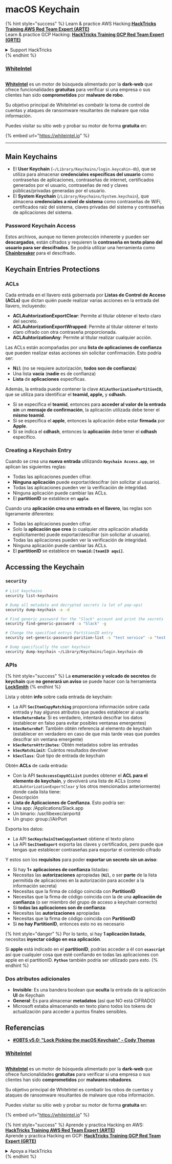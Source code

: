 # macOS Keychain

{% hint style="success" %}
Learn & practice AWS Hacking:<img src="../../.gitbook/assets/arte.png" alt="" data-size="line">[**HackTricks Training AWS Red Team Expert (ARTE)**](https://training.hacktricks.xyz/courses/arte)<img src="../../.gitbook/assets/arte.png" alt="" data-size="line">\
Learn & practice GCP Hacking: <img src="../../.gitbook/assets/grte.png" alt="" data-size="line">[**HackTricks Training GCP Red Team Expert (GRTE)**<img src="../../.gitbook/assets/grte.png" alt="" data-size="line">](https://training.hacktricks.xyz/courses/grte)

<details>

<summary>Support HackTricks</summary>

* Check the [**subscription plans**](https://github.com/sponsors/carlospolop)!
* **Join the** 💬 [**Discord group**](https://discord.gg/hRep4RUj7f) or the [**telegram group**](https://t.me/peass) or **follow** us on **Twitter** 🐦 [**@hacktricks\_live**](https://twitter.com/hacktricks\_live)**.**
* **Share hacking tricks by submitting PRs to the** [**HackTricks**](https://github.com/carlospolop/hacktricks) and [**HackTricks Cloud**](https://github.com/carlospolop/hacktricks-cloud) github repos.

</details>
{% endhint %}

### [WhiteIntel](https://whiteintel.io)

<figure><img src="../../.gitbook/assets/image (1227).png" alt=""><figcaption></figcaption></figure>

[**WhiteIntel**](https://whiteintel.io) es un motor de búsqueda alimentado por la **dark-web** que ofrece funcionalidades **gratuitas** para verificar si una empresa o sus clientes han sido **comprometidos** por **malware de robo**.

Su objetivo principal de WhiteIntel es combatir la toma de control de cuentas y ataques de ransomware resultantes de malware que roba información.

Puedes visitar su sitio web y probar su motor de forma **gratuita** en:

{% embed url="https://whiteintel.io" %}

***

## Main Keychains

* El **User Keychain** (`~/Library/Keychains/login.keycahin-db`), que se utiliza para almacenar **credenciales específicas del usuario** como contraseñas de aplicaciones, contraseñas de internet, certificados generados por el usuario, contraseñas de red y claves públicas/privadas generadas por el usuario.
* El **System Keychain** (`/Library/Keychains/System.keychain`), que almacena **credenciales a nivel de sistema** como contraseñas de WiFi, certificados raíz del sistema, claves privadas del sistema y contraseñas de aplicaciones del sistema.

### Password Keychain Access

Estos archivos, aunque no tienen protección inherente y pueden ser **descargados**, están cifrados y requieren la **contraseña en texto plano del usuario para ser descifrados**. Se podría utilizar una herramienta como [**Chainbreaker**](https://github.com/n0fate/chainbreaker) para el descifrado.

## Keychain Entries Protections

### ACLs

Cada entrada en el llavero está gobernada por **Listas de Control de Acceso (ACLs)** que dictan quién puede realizar varias acciones en la entrada del llavero, incluyendo:

* **ACLAuhtorizationExportClear**: Permite al titular obtener el texto claro del secreto.
* **ACLAuhtorizationExportWrapped**: Permite al titular obtener el texto claro cifrado con otra contraseña proporcionada.
* **ACLAuhtorizationAny**: Permite al titular realizar cualquier acción.

Las ACLs están acompañadas por una **lista de aplicaciones de confianza** que pueden realizar estas acciones sin solicitar confirmación. Esto podría ser:

* **N`il`** (no se requiere autorización, **todos son de confianza**)
* Una lista **vacía** (**nadie** es de confianza)
* **Lista** de **aplicaciones** específicas.

Además, la entrada puede contener la clave **`ACLAuthorizationPartitionID`,** que se utiliza para identificar el **teamid, apple,** y **cdhash.**

* Si se especifica el **teamid**, entonces para **acceder al valor de la entrada** **sin** un **mensaje de confirmación**, la aplicación utilizada debe tener el **mismo teamid**.
* Si se especifica el **apple**, entonces la aplicación debe estar **firmada** por **Apple**.
* Si se indica el **cdhash**, entonces la **aplicación** debe tener el **cdhash** específico.

### Creating a Keychain Entry

Cuando se crea una **nueva** **entrada** utilizando **`Keychain Access.app`**, se aplican las siguientes reglas:

* Todas las aplicaciones pueden cifrar.
* **Ninguna aplicación** puede exportar/descifrar (sin solicitar al usuario).
* Todas las aplicaciones pueden ver la verificación de integridad.
* Ninguna aplicación puede cambiar las ACLs.
* El **partitionID** se establece en **`apple`**.

Cuando una **aplicación crea una entrada en el llavero**, las reglas son ligeramente diferentes:

* Todas las aplicaciones pueden cifrar.
* Solo la **aplicación que crea** (o cualquier otra aplicación añadida explícitamente) puede exportar/descifrar (sin solicitar al usuario).
* Todas las aplicaciones pueden ver la verificación de integridad.
* Ninguna aplicación puede cambiar las ACLs.
* El **partitionID** se establece en **`teamid:[teamID aquí]`**.

## Accessing the Keychain

### `security`
```bash
# List keychains
security list-keychains

# Dump all metadata and decrypted secrets (a lot of pop-ups)
security dump-keychain -a -d

# Find generic password for the "Slack" account and print the secrets
security find-generic-password -a "Slack" -g

# Change the specified entrys PartitionID entry
security set-generic-password-parition-list -s "test service" -a "test acount" -S

# Dump specifically the user keychain
security dump-keychain ~/Library/Keychains/login.keychain-db
```
### APIs

{% hint style="success" %}
La **enumeración y volcado de secretos** de **keychain** que **no generará un aviso** se puede hacer con la herramienta [**LockSmith**](https://github.com/its-a-feature/LockSmith)
{% endhint %}

Lista y obtén **info** sobre cada entrada de keychain:

* La API **`SecItemCopyMatching`** proporciona información sobre cada entrada y hay algunos atributos que puedes establecer al usarla:
* **`kSecReturnData`**: Si es verdadero, intentará descifrar los datos (establecer en falso para evitar posibles ventanas emergentes)
* **`kSecReturnRef`**: También obtén referencia al elemento de keychain (establecer en verdadero en caso de que más tarde veas que puedes descifrar sin ventana emergente)
* **`kSecReturnAttributes`**: Obtén metadatos sobre las entradas
* **`kSecMatchLimit`**: Cuántos resultados devolver
* **`kSecClass`**: Qué tipo de entrada de keychain

Obtén **ACLs** de cada entrada:

* Con la API **`SecAccessCopyACLList`** puedes obtener el **ACL para el elemento de keychain**, y devolverá una lista de ACLs (como `ACLAuhtorizationExportClear` y los otros mencionados anteriormente) donde cada lista tiene:
* Descripción
* **Lista de Aplicaciones de Confianza**. Esto podría ser:
* Una app: /Applications/Slack.app
* Un binario: /usr/libexec/airportd
* Un grupo: group://AirPort

Exporta los datos:

* La API **`SecKeychainItemCopyContent`** obtiene el texto plano
* La API **`SecItemExport`** exporta las claves y certificados, pero puede que tengas que establecer contraseñas para exportar el contenido cifrado

Y estos son los **requisitos** para poder **exportar un secreto sin un aviso**:

* Si hay **1+ aplicaciones de confianza** listadas:
* Necesitas las **autorizaciones** apropiadas (**`Nil`**, o ser **parte** de la lista permitida de aplicaciones en la autorización para acceder a la información secreta)
* Necesitas que la firma de código coincida con **PartitionID**
* Necesitas que la firma de código coincida con la de una **aplicación de confianza** (o ser miembro del grupo de acceso a keychain correcto)
* Si **todas las aplicaciones son de confianza**:
* Necesitas las **autorizaciones** apropiadas
* Necesitas que la firma de código coincida con **PartitionID**
* Si **no hay PartitionID**, entonces esto no es necesario

{% hint style="danger" %}
Por lo tanto, si hay **1 aplicación listada**, necesitas **inyectar código en esa aplicación**.

Si **apple** está indicado en el **partitionID**, podrías acceder a él con **`osascript`** así que cualquier cosa que esté confiando en todas las aplicaciones con apple en el partitionID. **`Python`** también podría ser utilizado para esto.
{% endhint %}

### Dos atributos adicionales

* **Invisible**: Es una bandera boolean que **oculta** la entrada de la aplicación **UI** de Keychain
* **General**: Es para almacenar **metadatos** (así que NO está CIFRADO)
* Microsoft estaba almacenando en texto plano todos los tokens de actualización para acceder a puntos finales sensibles.

## Referencias

* [**#OBTS v5.0: "Lock Picking the macOS Keychain" - Cody Thomas**](https://www.youtube.com/watch?v=jKE1ZW33JpY)

### [WhiteIntel](https://whiteintel.io)

<figure><img src="../../.gitbook/assets/image (1227).png" alt=""><figcaption></figcaption></figure>

[**WhiteIntel**](https://whiteintel.io) es un motor de búsqueda alimentado por la **dark-web** que ofrece funcionalidades **gratuitas** para verificar si una empresa o sus clientes han sido **comprometidos** por **malwares robadores**.

Su objetivo principal de WhiteIntel es combatir los robos de cuentas y ataques de ransomware resultantes de malware que roba información.

Puedes visitar su sitio web y probar su motor de forma **gratuita** en:

{% embed url="https://whiteintel.io" %}

{% hint style="success" %}
Aprende y practica Hacking en AWS:<img src="../../.gitbook/assets/arte.png" alt="" data-size="line">[**HackTricks Training AWS Red Team Expert (ARTE)**](https://training.hacktricks.xyz/courses/arte)<img src="../../.gitbook/assets/arte.png" alt="" data-size="line">\
Aprende y practica Hacking en GCP: <img src="../../.gitbook/assets/grte.png" alt="" data-size="line">[**HackTricks Training GCP Red Team Expert (GRTE)**<img src="../../.gitbook/assets/grte.png" alt="" data-size="line">](https://training.hacktricks.xyz/courses/grte)

<details>

<summary>Apoya a HackTricks</summary>

* Revisa los [**planes de suscripción**](https://github.com/sponsors/carlospolop)!
* **Únete al** 💬 [**grupo de Discord**](https://discord.gg/hRep4RUj7f) o al [**grupo de telegram**](https://t.me/peass) o **síguenos** en **Twitter** 🐦 [**@hacktricks\_live**](https://twitter.com/hacktricks\_live)**.**
* **Comparte trucos de hacking enviando PRs a los** [**HackTricks**](https://github.com/carlospolop/hacktricks) y [**HackTricks Cloud**](https://github.com/carlospolop/hacktricks-cloud) repositorios de github.

</details>
{% endhint %}
